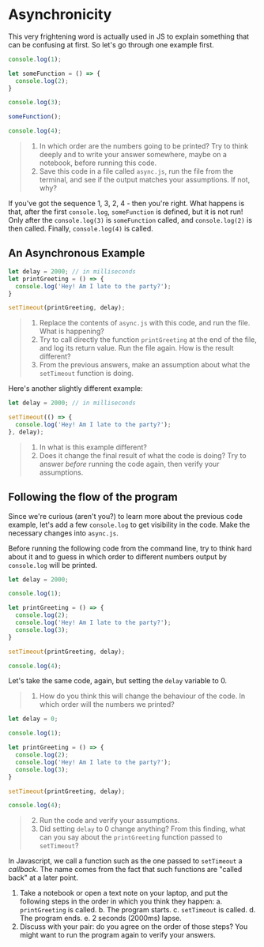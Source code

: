 # Asynchronicity

This very frightening word is actually used in JS to explain something that can be confusing at first. So let's go through one example first.

```javascript
console.log(1);

let someFunction = () => {
  console.log(2);
}

console.log(3);

someFunction();

console.log(4);
```

> 1. In which order are the numbers going to be printed? Try to think deeply and to write your answer somewhere, maybe on a notebook, before running this code.
> 2. Save this code in a file called `async.js`, run the file from the terminal, and see if the output matches your assumptions. If not, why?

If you've got the sequence 1, 3, 2, 4 - then you're right. What happens is that, after the first `console.log`, `someFunction` is defined, but it is not run! Only after the `console.log(3)` is `someFunction` called, and `console.log(2)` is then called. Finally, `console.log(4)` is called.

## An Asynchronous Example

```javascript
let delay = 2000; // in milliseconds
let printGreeting = () => {
  console.log('Hey! Am I late to the party?');
}

setTimeout(printGreeting, delay);
```

> 1. Replace the contents of `async.js` with this code, and run the file. What is happening? 
> 2. Try to call directly the function `printGreeting` at the end of the file, and log its return value. Run the file again. How is the result different?
> 3. From the previous answers, make an assumption about what the `setTimeout` function is doing. 

Here's another slightly different example:
```javascript
let delay = 2000; // in milliseconds

setTimeout(() => {
  console.log('Hey! Am I late to the party?');
}, delay);
```

> 1. In what is this example different? 
> 2. Does it change the final result of what the code is doing? Try to answer *before* running the code again, then verify your assumptions.

## Following the flow of the program

Since we're curious (aren't you?) to learn more about the previous code example, let's add a few `console.log` to get visibility in the code. Make the necessary changes into `async.js`.

Before running the following code from the command line, try to think hard about it and to guess in which order to different numbers output by `console.log` will be printed. 

```javascript
let delay = 2000;

console.log(1);

let printGreeting = () => {
  console.log(2);
  console.log('Hey! Am I late to the party?');
  console.log(3);
}

setTimeout(printGreeting, delay);

console.log(4);
```

Let's take the same code, again, but setting the `delay` variable to 0. 

> 1. How do you think this will change the behaviour of the code. In which order will the numbers we printed?

```javascript
let delay = 0;

console.log(1);

let printGreeting = () => {
  console.log(2);
  console.log('Hey! Am I late to the party?');
  console.log(3);
}

setTimeout(printGreeting, delay);

console.log(4);
```

> 2. Run the code and verify your assumptions. 
> 3. Did setting `delay` to 0 change anything? From this finding, what can you say about the `printGreeting` function passed to `setTimeout`? 

In Javascript, we call a function such as the one passed to `setTimeout` a *callback*. The name comes from the fact that such functions are "called back" at a later point.

1. Take a notebook or open a text note on your laptop, and put the following steps in the order in which you think they happen: 
  a. `printGreeting` is called.
  b. The program starts.
  c. `setTimeout` is called.
  d. The program ends.
  e. 2 seconds (2000ms) lapse.  
2. Discuss with your pair: do you agree on the order of those steps? You might want to run the program again to verify your answers.